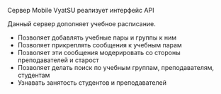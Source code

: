 Сервер Mobile VyatSU реализует интерфейс API

Данный сервер дополняет учебное расписание. 
* Позволяет добавлять учебные пары и группы к ним
* Позволяет прикреплять сообщения к учебным парам
* Позволяет эти сообщения модерировать со стороны преподавателей и старост
* Позволяет делать поиск по учебным группам, преподавателям, студентам
* Узнавать занятость студентов и преподавателей
